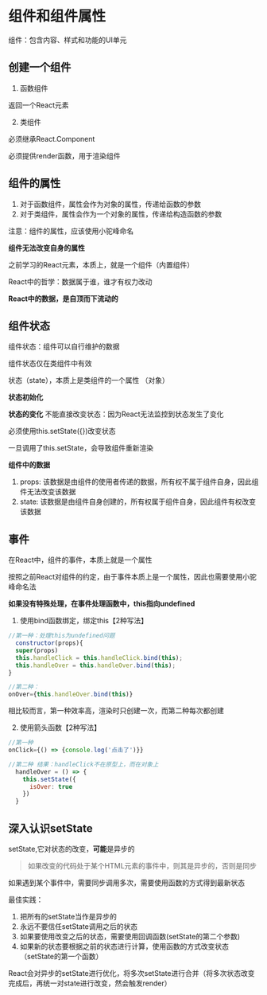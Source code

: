 # 组件和组件属性

组件：包含内容、样式和功能的UI单元

## 创建一个组件
1. 函数组件

返回一个React元素

2. 类组件

必须继承React.Component

必须提供render函数，用于渲染组件

## 组件的属性

1. 对于函数组件，属性会作为对象的属性，传递给函数的参数
2. 对于类组件，属性会作为一个对象的属性，传递给构造函数的参数

注意：组件的属性，应该使用小驼峰命名

**组件无法改变自身的属性**

之前学习的React元素，本质上，就是一个组件（内置组件）

React中的哲学：数据属于谁，谁才有权力改动

**React中的数据，是自顶而下流动的**


## 组件状态

组件状态：组件可以自行维护的数据

组件状态仅在类组件中有效

状态（state），本质上是类组件的一个属性 （对象）

**状态初始化**

**状态的变化**
不能直接改变状态：因为React无法监控到状态发生了变化

必须使用this.setState({})改变状态

一旦调用了this.setState，会导致组件重新渲染

**组件中的数据**

1. props: 该数据是由组件的使用者传递的数据，所有权不属于组件自身，因此组件无法改变该数据
2. state: 该数据是由组件自身创建的，所有权属于组件自身，因此组件有权改变该数据

## 事件

在React中，组件的事件，本质上就是一个属性

按照之前React对组件的约定，由于事件本质上是一个属性，因此也需要使用小驼峰命名法

**如果没有特殊处理，在事件处理函数中，this指向undefined**

1. 使用bind函数绑定，绑定this【2种写法】
  ```js
  //第一种：处理this为undefined问题
    constructor(props){
    super(props)
    this.handleClick = this.handleClick.bind(this);
    this.handleOver = this.handleOver.bind(this);
  }
  ```

  ```js
  //第二种：
  onOver={this.handleOver.bind(this)}
  ```
  相比较而言，第一种效率高，渲染时只创建一次，而第二种每次都创建

2. 使用箭头函数【2种写法】

```js
//第一种
onClick={() => {console.log('点击了')}}
```

```js
//第二种 结果：handleClick不在原型上，而在对象上
  handleOver = () => {
    this.setState({
      isOver: true
    })
  }
  ```

  ## 深入认识setState

  setState,它对状态的改变，**可能**是异步的

  > 如果改变的代码处于某个HTML元素的事件中，则其是异步的，否则是同步

  如果遇到某个事件中，需要同步调用多次，需要使用函数的方式得到最新状态

  最佳实践：

  1. 把所有的setState当作是异步的
  2. 永远不要信任setState调用之后的状态
  3. 如果要使用改变之后的状态，需要使用回调函数(setState的第二个参数)
  4. 如果新的状态要根据之前的状态进行计算，使用函数的方式改变状态（setState的第一个函数）

  React会对异步的setState进行优化，将多次setState进行合并（将多次状态改变完成后，再统一对state进行改变，然会触发render）